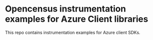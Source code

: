 # Opencensus instrumentation examples for Azure Client libraries

This repo contains instrumentation examples for Azure client SDKs.
